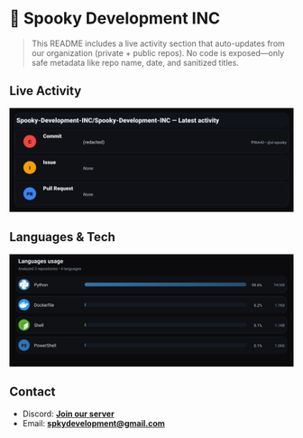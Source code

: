 # 👻 Spooky Development INC

> This README includes a live activity section that auto-updates from our organization (private + public repos). No code is exposed—only safe metadata like repo name, date, and sanitized titles.

## Live Activity
![Repo Snapshot](./assets/repo-snapshot.svg?v=aaaa21f38d)

## Languages & Tech
![Languages Usage](./assets/languages.svg?v=f6261b85d0)

## Contact
- Discord: **[Join our server](https://discord.gg/XYspZgEEJb)**
- Email: **spkydevelopment@gmail.com**

